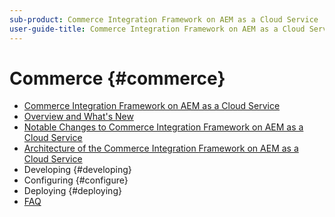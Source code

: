```yaml
---
sub-product: Commerce Integration Framework on AEM as a Cloud Service
user-guide-title: Commerce Integration Framework on AEM as a Cloud Service
---
```


# Commerce {#commerce}

+ [Commerce Integration Framework on AEM as a Cloud Service](/help/commerce-cloud/home.md)
+ [Overview and What's New](overview.md)
+ [Notable Changes to Commerce Integration Framework on AEM as a Cloud Service](changes.md)
+ [Architecture of the Commerce Integration Framework on AEM as a Cloud Service](architecture.md)
+ Developing {#developing}
+ Configuring {#configure}
+ Deploying {#deploying}
+ [FAQ]((/help/commerce-cloud/faq.md))
